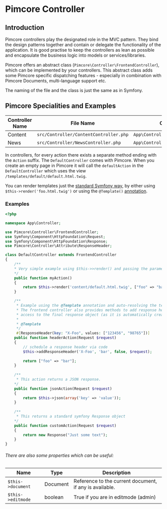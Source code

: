# Pimcore Controller

## Introduction

Pimcore controllers play the designated role in the MVC pattern. They bind the design patterns together and contain or delegate 
the functionality of the application. It is good practise to keep the controllers as lean as possible and encapsulate
the business logic into models or services/libraries. 

Pimcore offers an abstract class (`Pimcore\Controller\FrontendController`), which can be implemented by your controllers.
This abstract class adds some Pimcore specific dispatching features - especially in combination with Pimcore Documents,
multi-language support etc. 

The naming of the file and the class is just the same as in Symfony. 

## Pimcore Specialities and Examples

| Controller Name | File Name                   | Class Name        | Default View Directory               |
|-----------------|-----------------------------|-------------------|--------------------------------------|
| Content         | `src/Controller/ContentController.php` | `App\Controller\ContentController` | `/templates/content` |
| News            | `src/Controller/NewsController.php`    | `App\Controller\NewsController`    | `/templates/news`    |

In controllers, for every action there exists a separate method ending with the `Action` suffix. 
The `DefaultController` comes with Pimcore. When you create an empty page in Pimcore it will call 
the `defaultAction` in the `DefaultController` which uses the view `/templates/default/default.html.twig`. 

You can render templates just the [standard Symfony way](https://symfony.com/doc/5.2/templates.html#rendering-a-template-in-emails), by either using `$this->render('foo.html.twig')` or using the `@Template()` [annotation](https://symfony.com/doc/5.2/bundles/SensioFrameworkExtraBundle/annotations/view.html). 


### Examples

```php
<?php

namespace App\Controller;

use Pimcore\Controller\FrontendController;
use Symfony\Component\HttpFoundation\Request;
use Symfony\Component\HttpFoundation\Response;
use Pimcore\Controller\Attribute\ResponseHeader;

class DefaultController extends FrontendController
{   
    /**
    * Very simple example using $this->>render() and passing the parameter 'foo'
    */
    public function myAction()
    {
        return $this->render('content/default.html.twig', ["foo" => "bar"]);
    }

    /**
     * Example using the @Template annotation and auto-resolving the template using the controller/action name. 
     * The frontend controller also provides methods to add response headers via annotation without having
     * access to the final response object (as it is automatically created when rendering the view).
     *
     * @Template
     */
     #[ResponseHeader(key: "X-Foo", values: ["123456", "98765"])]
    public function headerAction(Request $request)
    {
        // schedule a response header via code
        $this->addResponseHeader('X-Foo', 'bar', false, $request);
        
        return ["foo" => "bar"];
    }
    
    /**
     * This action returns a JSON response. 
    */
    public function jsonAction(Request $request)
    {
        return $this->json(array('key' => 'value'));
    }
    
    /**
     * This returns a standard symfony Response object 
    */
    public function customAction(Request $request)
    {
        return new Response("Just some text");
    }
}
``` 

###### There are also some properties which can be useful:

| Name              | Type        | Description                                              |
|-------------------|-------------|----------------------------------------------------------|
| `$this->document` | Document    | Reference to the current document, if any is available.  |
| `$this->editmode` | boolean     | True if you are in editmode (admin)                      |
   
